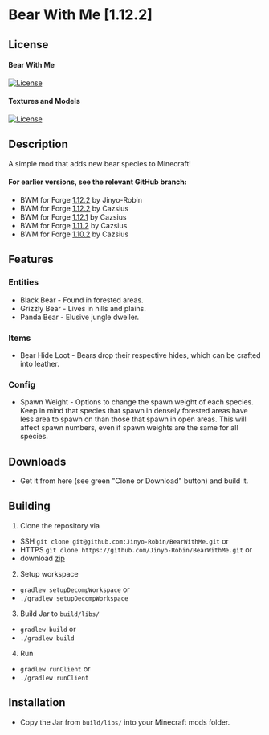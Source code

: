 # Bear With Me [1.12.2]

## License
#### Bear With Me
[![License](https://img.shields.io/badge/License-LGPLv2.1-blue.svg)](http://www.gnu.org/licenses/lgpl-2.1.html)
#### Textures and Models
[![License](https://img.shields.io/badge/License-CC%20BY--NC--SA%204.0-yellow.svg)](https://creativecommons.org/licenses/by-nc-sa/4.0/) 

## Description
A simple mod that adds new bear species to Minecraft!

#### For earlier versions, see the relevant GitHub branch:
  - BWM for Forge [1.12.2][1.12.2-j] by Jinyo-Robin
  - BWM for Forge [1.12.2][1.12.2-c] by Cazsius
  - BWM for Forge [1.12.1] by Cazsius
  - BWM for Forge [1.11.2] by Cazsius
  - BWM for Forge [1.10.2] by Cazsius

[1.12.2-j]:https://github.com/Jinyo-Robin/BearWithMe
[1.12.2-c]:https://github.com/Cazsius/BearWithMe
[1.12.1]:https://github.com/Cazsius/BearWithMe/tree/1.12.1
[1.11.2]:https://github.com/Cazsius/BearWithMe/tree/1.11.2
[1.10.2]:https://github.com/Cazsius/BearWithMe/tree/1.10.2

## Features

### Entities
  - Black Bear -
    Found in forested areas.
  - Grizzly Bear -
    Lives in hills and plains.
  - Panda Bear -
    Elusive jungle dweller.

### Items
  - Bear Hide Loot -
    Bears drop their respective hides, which can be crafted into leather.

### Config
  - Spawn Weight -
    Options to change the spawn weight of each species. Keep in mind that species that spawn in densely forested areas have less area to spawn on than those that spawn in open areas.  This will affect spawn numbers, even if spawn weights are the same for all species.

## Downloads
- Get it from here (see green "Clone or Download" button) and build it.

## Building
1. Clone the repository via
- SSH `git clone git@github.com:Jinyo-Robin/BearWithMe.git` or
- HTTPS `git clone https://github.com/Jinyo-Robin/BearWithMe.git` or
- download [zip](https://github.com/Jinyo-Robin/BearWithMe/archive/1.12.2-dev.zip)
2. Setup workspace
- `gradlew setupDecompWorkspace` or
- `./gradlew setupDecompWorkspace`
3. Build Jar to `build/libs/`
- `gradlew build` or
- `./gradlew build`
4. Run
- `gradlew runClient` or
- `./gradlew runClient`

## Installation

- Copy the Jar from `build/libs/` into your Minecraft mods folder.
